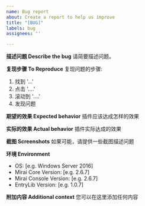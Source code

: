 ```yaml
---
name: Bug report
about: Create a report to help us improve
title: "[BUG]"
labels: bug
assignees: ''

---
```


**描述问题 Describe the bug**
请简要描述问题。

**复现步骤 To Reproduce**
复现问题的步骤:
1. 找到 '...'
2. 点击 '....'
3. 滚动到 '....'
4. 发现问题

**期望的效果 Expected behavior**
插件应该达成怎样的效果

**实际的效果 Actual behavior**
插件实际达成的效果

**截图 Screenshots**
如果可能，请提供一些截图描述问题

**环境 Environment**
 - OS: [e.g. Windows Server 2016]
 - Mirai Core Version: [e.g. 2.6.7]
 - Mirai Console Version: [e.g. 2.6.7]
 - EntryLib Version: [e.g. 1.0.7]

**附加内容 Additional context**
您可以在这里添加任何内容
